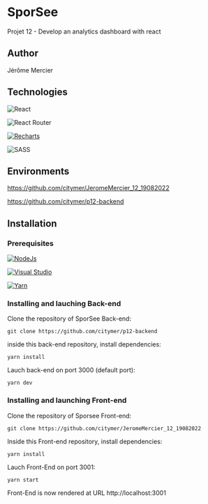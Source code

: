 # SporSee

Projet 12 - Develop an analytics dashboard with react

## Author

Jérôme Mercier

## Technologies

 ![React](https://img.shields.io/badge/react_V18.2.0-%2320232a.svg?style=for-the-badge&logo=react&logoColor=%2361DAFB)
 
 ![React Router](https://img.shields.io/badge/React_Router_Dom_V6.3.0-CA4245?style=for-the-badge&logo=react-router&logoColor=white)
  
 [![Recharts](https://img.shields.io/badge/Recharts-grey.svg)](https://godoc.org/nanomsg.org/go/mangos/v2)

 ![SASS](https://img.shields.io/badge/SASS-hotpink.svg?style=for-the-badge&logo=SASS&logoColor=white)

## Environments

https://github.com/citymer/JeromeMercier_12_19082022

https://github.com/citymer/p12-backend

## Installation

### Prerequisites

[![NodeJs](https://img.shields.io/badge/NodeJs-v14.18.0-blue.svg)](https://godoc.org/nanomsg.org/go/mangos/v2)

[![Visual Studio](https://badgen.net/badge/icon/visualstudio?icon=visualstudio&label)](https://visualstudio.microsoft.com)

[![Yarn](https://img.shields.io/badge/Yarn-blue.svg)](https://godoc.org/nanomsg.org/go/mangos/v2)

### Installing and lauching Back-end

Clone the repository of SporSee Back-end:

```git clone https://github.com/citymer/p12-backend```

inside this back-end repository, install dependencies:

```yarn install```

Lauch back-end on port 3000 (default port):

```yarn dev```

### Installing and launching Front-end

Clone the repository of Sporsee Front-end:

```git clone https://github.com/citymer/JeromeMercier_12_19082022```

Inside this Front-end repository, install dependencies:

```yarn install```

Lauch Front-End on port 3001:

```yarn start```

Front-End is now rendered at URL http://localhost:3001


